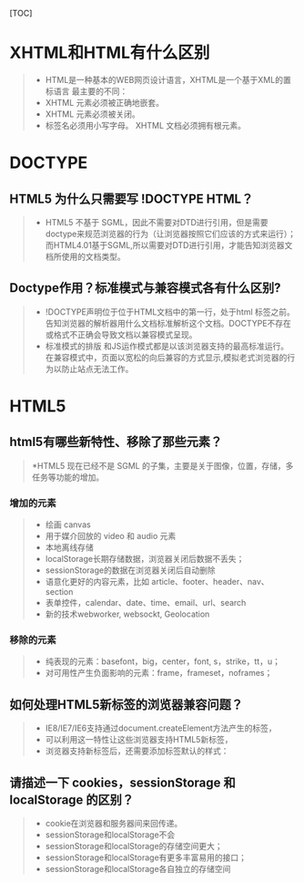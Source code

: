 [TOC]

# XHTML和HTML有什么区别
>* HTML是一种基本的WEB网页设计语言，XHTML是一个基于XML的置标语言
>最主要的不同：
>* XHTML 元素必须被正确地嵌套。
>* XHTML 元素必须被关闭。
>* 标签名必须用小写字母。
>XHTML 文档必须拥有根元素。

# DOCTYPE

## HTML5 为什么只需要写 !DOCTYPE HTML？
>* HTML5 不基于 SGML，因此不需要对DTD进行引用，但是需要doctype来规范浏览器的行为（让浏览器按照它们应该的方式来运行）；而HTML4.01基于SGML,所以需要对DTD进行引用，才能告知浏览器文档所使用的文档类型。

## Doctype作用？标准模式与兼容模式各有什么区别?
>* !DOCTYPE声明位于位于HTML文档中的第一行，处于html 标签之前。告知浏览器的解析器用什么文档标准解析这个文档。DOCTYPE不存在或格式不正确会导致文档以兼容模式呈现。
>* 标准模式的排版 和JS运作模式都是以该浏览器支持的最高标准运行。在兼容模式中，页面以宽松的向后兼容的方式显示,模拟老式浏览器的行为以防止站点无法工作。

# HTML5
## html5有哪些新特性、移除了那些元素？
> *HTML5 现在已经不是 SGML 的子集，主要是关于图像，位置，存储，多任务等功能的增加。
### 增加的元素
>* 绘画 canvas
>* 用于媒介回放的 video 和 audio 元素
>* 本地离线存储 
>* localStorage长期存储数据，浏览器关闭后数据不丢失；
>* sessionStorage的数据在浏览器关闭后自动删除
>* 语意化更好的内容元素，比如 article、footer、header、nav、section
>* 表单控件，calendar、date、time、email、url、search
>* 新的技术webworker, websockt, Geolocation
### 移除的元素
>* 纯表现的元素：basefont，big，center，font, s，strike，tt，u；
>* 对可用性产生负面影响的元素：frame，frameset，noframes；

## 如何处理HTML5新标签的浏览器兼容问题？
>* IE8/IE7/IE6支持通过document.createElement方法产生的标签，
>* 可以利用这一特性让这些浏览器支持HTML5新标签，
>* 浏览器支持新标签后，还需要添加标签默认的样式：


## 请描述一下 cookies，sessionStorage 和 localStorage 的区别？
>* cookie在浏览器和服务器间来回传递。 
>* sessionStorage和localStorage不会
>* sessionStorage和localStorage的存储空间更大；
>* sessionStorage和localStorage有更多丰富易用的接口；
>* sessionStorage和localStorage各自独立的存储空间


